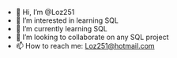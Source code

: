 - 👋 Hi, I’m @Loz251
- 👀 I’m interested in learning SQL
- 🌱 I’m currently learning SQL
- 💞️ I’m looking to collaborate on any SQL project
- 📫 How to reach me: Loz251@hotmail.com

<!---
Loz251/Loz251 is a ✨ special ✨ repository because its `README.md` (this file) appears on your GitHub profile.
You can click the Preview link to take a look at your changes.
--->
